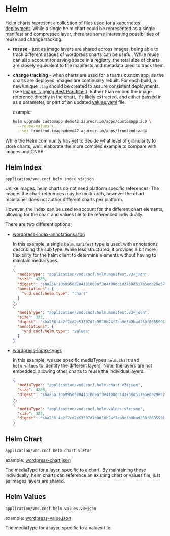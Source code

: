 # Helm 
Helm charts represent a [collection of files used for a kubernetes deployment](https://github.com/demo42/helloworld-deploy/tree/master/helm/helloworld). While a single helm chart could be represented as a single manifest and compressed layer, there are some interesting possibilities of reuse and change tracking. 
- **resuse** - just as image layers are shared across images, being able to track different usages of wordpress charts can be useful. While reuse can also account for saving space in a registry, the total size of charts are closely equivalent to the manifests and metadata used to track them.
- **change tracking** - when charts are used for a teams custom app, as the charts are deployed, images are continually rebuilt. For each build, a new/unique `:tag` should be created to assure consistent deployments. (see [Image Tagging Best Practices](https://stevelasker.blog/2018/03/01/docker-tagging-best-practices-for-tagging-and-versioning-docker-images/)). Rather than embed the image reference directly in [the chart](https://github.com/demo42/helloworld-deploy/blob/master/helm/helloworld/Chart.yaml), it's likely extracted, and either passed in as a parameter, or part of an updated [values.yaml](https://github.com/demo42/helloworld-deploy/blob/master/helm/helloworld/values.yaml) file. 

  example:
  ```sh
  helm upgrade customapp demo42.azurecr.io/apps/customapp:2.0 \
    --reuse-values \
    --set frontend.image=demo42.azurecr.io/apps/frontend:aad4
  ```

While the Helm community has yet to decide what level of granularity to store charts, we'll elaborate the more complex example to compare with images and CNAB. 

## Helm Index
`application/vnd.cncf.helm.index.v3+json`

Unlike images, helm charts do not need platform specific references. The images the chart references may be multi-arch, however the chart maintainer does not author different charts per platform.

However, the index can be used to account for the different chart elements, allowing for the chart and values file to be referenced individually. 

There are two different options:
- [wordpress-index-annotations.json](./wordpress-index-annotations.json)
  
  In this example, a single `helm.manifest` type is used, with annotations describing the sub type. While less structured, it provides a bit more flexibility for the helm client to determine elements without having to maintain mediaTypes. 
  ```json
  {
    "mediaType": "application/vnd.cncf.helm.manifest.v3+json",
    "size": 4288,
    "digest": "sha256:10b995d6204131069af3e4f00dc1d3758d517a5edb29e5757d3c2858d5613127",
    "annotations": {
      "vnd.cncf.helm.type": "chart"
    }
  },
  {
    "mediaType": "application/vnd.cncf.helm.manifest.v3+json",
    "size": 323,
    "digest": "sha256:4a2f7cd2e53307d7e9018b24f7ea9e3b9bad260f86359912707c5cb80aafa60b",
    "annotations": {
      "vnd.cncf.helm.type": "values"
    }
  }
  ```
- [wordpress-index-types](./wordpress-index-types.json)

  In this example, we use specific mediaTypes `helm.chart` and `helm.values` to identify the different layers. Note: the layers are not embedded, allowing other charts to reuse the individual layers.
  ```json
  {
    "mediaType": "application/vnd.cncf.helm.chart.v3+json",
    "size": 4288,
    "digest": "sha256:10b995d6204131069af3e4f00dc1d3758d517a5edb29e5757d3c2858d5613127"
  },
  {
    "mediaType": "application/vnd.cncf.helm.values.v3+json",
    "size": 323,
    "digest": "sha256:4a2f7cd2e53307d7e9018b24f7ea9e3b9bad260f86359912707c5cb80aafa60b"
  }
  ```
## Helm Chart

`application/vnd.cncf.helm.chart.v3+tar` 

example: [wordpress-chart.json](./wordpress-chart.json)

The mediaType for a layer, specific to a chart. By maintaining these individually, helm charts can reference an existing chart or values file, just as images layers are shared.

## Helm Values

`application/vnd.cncf.helm.values.v3+json` 

example: [wordpress-value.json](./wordpress-value.json)

The mediaType for a layer, specific to a values file.